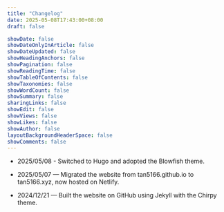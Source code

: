 ```yaml
---
title: "Changelog"
date: 2025-05-08T17:43:00+08:00
draft: false

showDate: false
showDateOnlyInArticle: false
showDateUpdated: false
showHeadingAnchors: false
showPagination: false
showReadingTime: false
showTableOfContents: false
showTaxonomies: false
showWordCount: false
showSummary: false
sharingLinks: false
showEdit: false
showViews: false
showLikes: false
showAuthor: false
layoutBackgroundHeaderSpace: false
showComments: false
---
```


- 2025/05/08 - Switched to Hugo and adopted the Blowfish theme.

- 2025/05/07 — Migrated the website from tan5166.github.io to tan5166.xyz, now hosted on Netlify.

- 2024/12/21 — Built the website on GitHub using Jekyll with the Chirpy theme.

